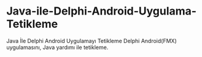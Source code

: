 # Java-ile-Delphi-Android-Uygulama-Tetikleme
Java İle Delphi Android Uygulamayı Tetikleme
 Delphi Android(FMX) uygulamasını, Java yardımı ile tetikleme.
